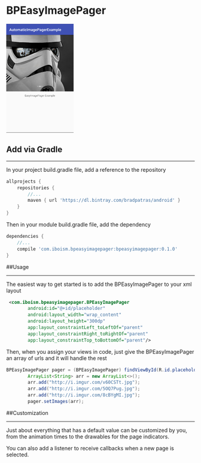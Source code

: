 # BPEasyImagePager
<img src="https://github.com/BradPatras/BPEasyImagePager/raw/master/sc.png" alt="example" width="180" height="290">

## Add via Gradle
***
In your project build.gradle file, add a reference to the repository
```groovy
allprojects {
	repositories {
		//...
		maven { url 'https://dl.bintray.com/bradpatras/android' }
	}
}
```


Then in your module build.gradle file, add the dependency 
```groovy
dependencies {
	//...
	compile 'com.iboism.bpeasyimagepager:bpeasyimagepager:0.1.0'
}
```

##Usage
***
The easiest way to get started is to add the BPEasyImagePager to your xml layout
```xml
 <com.iboism.bpeasyimagepager.BPEasyImagePager
        android:id="@+id/placeholder"
        android:layout_width="wrap_content"
        android:layout_height="300dp"
        app:layout_constraintLeft_toLeftOf="parent"
        app:layout_constraintRight_toRightOf="parent"
        app:layout_constraintTop_toBottomOf="parent"/>
```
Then, when you assign your views in code, just give the BPEasyImagePager an array of urls and it will handle the rest
```java
BPEasyImagePager pager = (BPEasyImagePager) findViewById(R.id.placeholder);
        ArrayList<String> arr = new ArrayList<>();
        arr.add("http://i.imgur.com/v60CSTt.jpg");
        arr.add("http://i.imgur.com/5OQ7Pug.jpg");
        arr.add("http://i.imgur.com/8cBYgMI.jpg");
        pager.setImages(arr);
```

##Customization
***
Just about everything that has a default value can be customized by you, from the animation times to the drawables for the page indicators. 

You can also add a listener to receive callbacks when a new page is selected.
